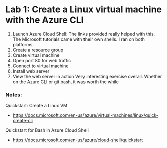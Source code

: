 # Lab 1: Create a Linux virtual machine with the Azure CLI

1. Launch Azure Cloud Shell: The links provided really helped with this. The Microsoft tutorials came with their own shells. I ran on both platforms.
2. Create a resource group
3. Create virtual machine
4. Open port 80 for web traffic
5. Connect to virtual machine
6. Install web server
7. View the web server in action
Very interesting exercise overall. Whether on the Azure CLI or git bash, it was worth the while

### Notes:

Quickstart: Create a Linux VM
* https://docs.microsoft.com/en-us/azure/virtual-machines/linux/quick-create-cli

Quickstart for Bash in Azure Cloud Shell
* https://docs.microsoft.com/en-us/azure/cloud-shell/quickstart
